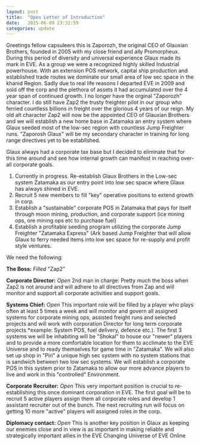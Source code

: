 ```yaml
---
layout: post
title:  "Open Letter of Introduction"
date:   2015-06-09 23:32:59
categories: update
---
```

Greetings fellow capsuleers this is Zaporozh, the original CEO of
Glauxian Brothers, founded in 2005 with my close friend and ally
Promorpheux.  During this period of diversity and universal experience
Glaux made its mark in EVE.  As a group we were a recognized highly
skilled Industrial powerhouse.  With an extension POS network, capital
ship production and established trade routes we dominate our small area
of low sec space in the khanid Region.  Sadly due to real life reasons I
departed EVE in 2009 and sold off the corp and the plethora of assets it
had accumulated over the 4 year span of continued growth.  I no longer
have the orginal "Zaporozh" character. I do still have Zap2 the
trusty freighter pilot in our group who ferried countless billions in
freight over the glorious 4 years of our reign.  My old alt character
Zap2 will now be the appointed CEO of Glauxian Brothers and we will
establish a new home base in Zatamaka an entry system where Glaux seeded
most of the low-sec region with countless Jump Freighter runs.
"Zaporosh Glaux" will be my secondary character in training for long
range directives yet to be establlshed.

Glaux always had a corporate tax base but I decided to eliminate that
for this time around and see how internal growth can manifest in
reaching over-all corporate goals.

1. Currently in progress. Re-establish Glaux Brothers in the
   Low-sec system Zatamaka as our entry point into low sec spacw where
   Glaux has always shined in EVE.
1. Recruit 5 new members to fill "key" operative positions to
   extend growth in corp.
1. Establish a "sustainable" corporate POS in Zatamaka that pays
   for itself through moon mining, production, and corporate support (ice
   mining ops, ore mining ops etc to purchase fuel)
1. Establish a profitable seeding program utilizing the corporate
   Jump Freighter "Zatamaka Express" (Ark based Jump Freighter that will
   allow Glaux to ferry needed items into low sec space for re-supply and
   profit style ventures.

We need the following:

**The Boss:** _Filled_ "Zap2"

**Corporate Director:** _Open_ 2nd man in charge:  Pretty much the boss when
Zap2 is not around and will adhere to all directives from Zap and will
monitor and support all corporate activities and support goals.

**Systems Chief:** _Open_ This important role will be filled by a player who
plays often at least 5 times a week and will monitor and govern all
assigned systems for corporate mining ops, assisted freight runs and
selected projects and will work with corporation Director for long term
corporate projects *example: System POS, fuel delivery, defence etc.).
The first 3 systems we will be inhabiting will be "Shokal" to house our
"newer" players and to provide a more comfortable location for them to
acclimate to the EVE Universe and to ready themselves for game time in
"Zatamaka".  We will also set up shop in "Piri" a unique high sec system
with no system stations that is sandwich between two low sec systems.
We will establish a corporate POS in this system prior to Zatamaka to
allow our more advance players to live and work in this "controlled"
Environment.

**Corporate Recruiter:** _Open_ This very important position is crucial to
re-establishing this once dominant corporation in EVE.  The first goal
will be to recruit 5 active players assign them all corporate roles and
develop 1 assistant recruiter out of the bunch.  The next recruiting run
will focus on getting 10 more "active" players will assigned roles in
the corp.

**Diplomacy contact:** _Open_ This is another key position in Glaux as
keeping our enemies close and in view is as important in making reliable
and strategically important allies in the EVE Changing Universe of EVE
Online

